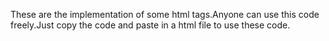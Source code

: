 These are the implementation of some html tags.Anyone can use this code freely.Just copy the code and paste in a html file to use these code.
